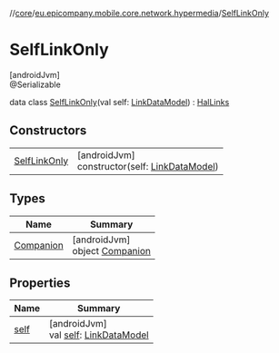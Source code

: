 //[core](../../../index.md)/[eu.epicompany.mobile.core.network.hypermedia](../index.md)/[SelfLinkOnly](index.md)

# SelfLinkOnly

[androidJvm]\
@Serializable

data class [SelfLinkOnly](index.md)(val self: [LinkDataModel](../-link-data-model/index.md)) : [HalLinks](../-hal-links/index.md)

## Constructors

| | |
|---|---|
| [SelfLinkOnly](-self-link-only.md) | [androidJvm]<br>constructor(self: [LinkDataModel](../-link-data-model/index.md)) |

## Types

| Name | Summary |
|---|---|
| [Companion](-companion/index.md) | [androidJvm]<br>object [Companion](-companion/index.md) |

## Properties

| Name | Summary |
|---|---|
| [self](self.md) | [androidJvm]<br>val [self](self.md): [LinkDataModel](../-link-data-model/index.md) |
